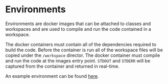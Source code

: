 # Environments

Environments are docker images that can be attached to classes and workspaces and are used to compile and run the code contained in a workspace.

The docker containers must contain all of the dependencies required to build the code. Before the container is run all of the workspace files will be copied under the `/workspace` director. The docker container must compile and run the code at the images entry point. `STDOUT` and `STDERR` will be captured from the container and returned in real-time.

An example environment can be found [here](/exampleEnv/).